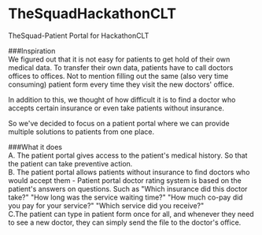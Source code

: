 # TheSquadHackathonCLT
TheSquad-Patient Portal for HackathonCLT

###Inspiration</br>
We figured out that it is not easy for patients to get hold of their own medical data. To transfer their own data, patients have to call doctors offices to offices. Not to mention filling out the same (also very time consuming) patient form every time they visit the new doctors' office.

In addition to this, we thought of how difficult it is to find a doctor who accepts certain insurance or even take patients without insurance.

So we've decided to focus on a patient portal where we can provide multiple solutions to patients from one place.

###What it does</br>
A. The patient portal gives access to the patient's medical history. So that the patient can take preventive action.</br>
B. The patient portal allows patients without insurance to find doctors who would accept them - Patient portal doctor rating system is based on the patient's answers on questions. Such as "Which insurance did this doctor take?" "How long was the service waiting time?" "How much co-pay did you pay for your service?" "Which service did you receive?" </br>
C.The patient can type in patient form once for all, and whenever they need to see a new doctor, they can simply send the file to the doctor's office.
